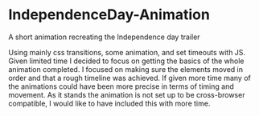 # IndependenceDay-Animation
A short animation recreating the Independence day trailer

Using mainly css transitions, some animation, and set timeouts with JS.
Given limited time I decided to focus on getting the basics of the whole animation completed. I focused on making sure the elements moved in order and that a rough timeline was achieved.
If given more time many of the animations could have been more precise in terms of timing and movement. As it stands the animation is not set up to be cross-browser compatible, I would like to have included this with more time. 
